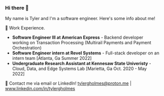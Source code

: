 ### Hi there 👋

My name is Tyler and I'm a software engineer. Here's some info about me!

🔭 Work Experience.
- **Software Engineer III at American Express** - Backend developer working on Transaction Processing (Multirail Payments and Payment Orchestration)
- **Software Engineer intern at Revel Systems** - Full-stack developer on an intern team [Atlanta, Ga Summer 2022] 
- **Undergraduate Research Assistant at Kennesaw State Univeristy** - Cloud, Data, and Edge Systems Lab  [Marietta, Ga Oct. 2020 - May 2022]

💬 Contact me via email or LinkedIn! tylergholmes@proton.me | www.linkedin.com/in/tylergholmes

<!--
**tylerholmes/tylerholmes** is a ✨ _special_ ✨ repository because its `README.md` (this file) appears on your GitHub profile.

Here are some ideas to get you started:

- 🔭 I’m currently working on ...
- 🌱 I’m currently learning ...
- 👯 I’m looking to collaborate on ...
- 🤔 I’m looking for help with ...
- 💬 Ask me about ...
- 📫 How to reach me: ...
- 😄 Pronouns: ...
- ⚡ Fun fact: ...
-->

